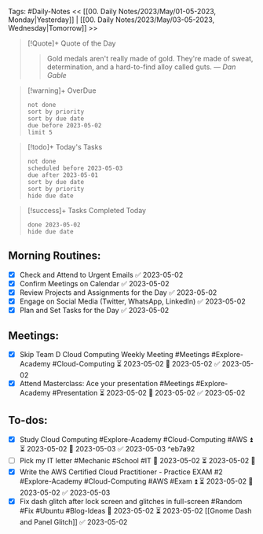 Tags: #Daily-Notes
<< [[00. Daily Notes/2023/May/01-05-2023, Monday|Yesterday]] | [[00. Daily Notes/2023/May/03-05-2023, Wednesday|Tomorrow]] >>

> [!Quote]+ Quote of the Day  
> > Gold medals aren't really made of gold. They're made of sweat, determination, and a hard-to-find alloy called guts.
> — <cite>Dan Gable</cite>

> [!warning]+ OverDue  
> ```tasks  
> not done  
> sort by priority 
> sort by due date  
> due before 2023-05-02  
> limit 5  
> ```

> [!todo]+ Today's Tasks  
> ```tasks  
> not done  
> scheduled before 2023-05-03  
> due after 2023-05-01  
> sort by due date   
> sort by priority 
> hide due date  
> ```

> [!success]+ Tasks Completed Today  
> ```tasks  
> done 2023-05-02  
> hide due date  

## Morning Routines:
- [x] Check and Attend to Urgent Emails ✅ 2023-05-02
- [x] Confirm Meetings on Calendar ✅ 2023-05-02
- [x] Review Projects and Assignments for the Day ✅ 2023-05-02
- [x] Engage on Social Media (Twitter, WhatsApp, LinkedIn) ✅ 2023-05-02
- [x] Plan and Set Tasks for the Day ✅ 2023-05-02

## Meetings:
- [x] Skip Team D Cloud Computing Weekly Meeting #Meetings #Explore-Academy #Cloud-Computing ⏳ 2023-05-02 📅 2023-05-02 ✅ 2023-05-02
- [x] Attend Masterclass: Ace your presentation #Meetings #Explore-Academy #Presentation ⏳ 2023-05-02 📅 2023-05-02 ✅ 2023-05-02

## To-dos:
- [x] Study Cloud Computing #Explore-Academy #Cloud-Computing #AWS ⏫ ⏳ 2023-05-02 📅 2023-05-03 ✅ 2023-05-03 ^eb7a92
- [ ] Pick my IT letter #Mechanic #School #IT 📅 2023-05-02 ⏳ 2023-05-02 🔽 
- [x] Write the AWS Certified Cloud Practitioner - Practice EXAM #2 #Explore-Academy #Cloud-Computing #AWS #Exam ⏫ ⏳ 2023-05-02 📅 2023-05-02 ✅ 2023-05-03
- [x] Fix dash glitch after lock screen and glitches in full-screen #Random #Fix #Ubuntu #Blog-Ideas 📅 2023-05-02 ⏳ 2023-05-02 [[Gnome Dash and Panel Glitch]] ✅ 2023-05-02